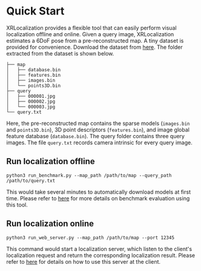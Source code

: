 # Quick Start
XRLocalization provides a flexible tool that can easily perform visual localization offline and online.
Given a query image, XRLocalization estimates a 6DoF pose from a pre-reconstructed map. A tiny dataset
is provided for convenience. Download the dataset from
[here](https://openxrlab-share.oss-cn-hongkong.aliyuncs.com/xrlocalization/meta/xrloc-test-meta.tar.gz). The
folder extracted from the dataset is shown below.
```commandline
├── map
│   ├── database.bin
│   ├── features.bin
│   ├── images.bin
│   └── points3D.bin
├── query
│   ├── 000001.jpg
│   ├── 000002.jpg
│   └── 000003.jpg
└── query.txt
```
Here, the pre-reconstructed map contains the sparse models (`images.bin` and `points3D.bin`), 3D point
descriptors (`features.bin`), and image global feature database (`database.bin`). The query folder
contains three query images. The file `query.txt` records camera intrinsic for every query image.

## Run localization offline
```commandline
python3 run_benchmark.py --map_path /path/to/map --query_path /path/to/query.txt
```
This would take several minutes to automatically download models at first time.
Please refer to [here](benchmark/benchmark_evaluation.md) for more details on benchmark evaluation
using this tool.



## Run localization online
```commandline
python3 run_web_server.py --map_path /path/to/map --port 12345
```
This command would start a localization server, which listen to
the client's localization request and return the corresponding
localization result. Please refer to [here](https://github.com/openxrlab/xrdocument) for details on how to
use this server at the client.
